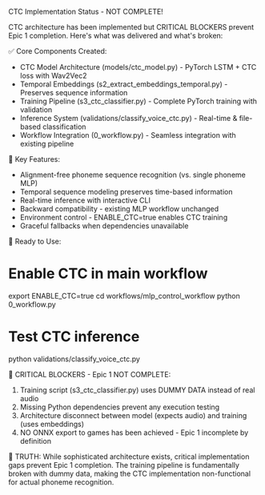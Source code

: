 CTC Implementation Status - NOT COMPLETE!

  CTC architecture has been implemented but CRITICAL BLOCKERS prevent Epic 1 completion. Here's what was delivered and what's broken:

  ✅ Core Components Created:

  - CTC Model Architecture (models/ctc_model.py) - PyTorch LSTM + CTC loss with Wav2Vec2
  - Temporal Embeddings (s2_extract_embeddings_temporal.py) - Preserves sequence information
  - Training Pipeline (s3_ctc_classifier.py) - Complete PyTorch training with validation
  - Inference System (validations/classify_voice_ctc.py) - Real-time & file-based classification
  - Workflow Integration (0_workflow.py) - Seamless integration with existing pipeline

  🔑 Key Features:

  - Alignment-free phoneme sequence recognition (vs. single phoneme MLP)
  - Temporal sequence modeling preserves time-based information
  - Real-time inference with interactive CLI
  - Backward compatibility - existing MLP workflow unchanged
  - Environment control - ENABLE_CTC=true enables CTC training
  - Graceful fallbacks when dependencies unavailable

  🚀 Ready to Use:

  # Enable CTC in main workflow
  export ENABLE_CTC=true
  cd workflows/mlp_control_workflow
  python 0_workflow.py

  # Test CTC inference
  python validations/classify_voice_ctc.py

  🚨 CRITICAL BLOCKERS - Epic 1 NOT COMPLETE:

  1. Training script (s3_ctc_classifier.py) uses DUMMY DATA instead of real audio
  2. Missing Python dependencies prevent any execution testing
  3. Architecture disconnect between model (expects audio) and training (uses embeddings)
  4. NO ONNX export to games has been achieved - Epic 1 incomplete by definition

  🚧 TRUTH: While sophisticated architecture exists, critical implementation gaps prevent Epic 1 completion. The training pipeline is fundamentally broken with dummy data, making the CTC implementation non-functional for actual phoneme recognition.